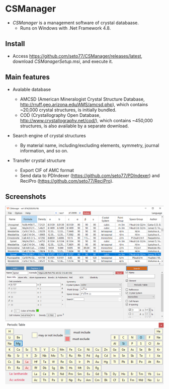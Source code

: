 # CSManager
* *CSManager* is a management software of crystal databaase.
  * Runs on Windows with .Net Framework 4.8.
  
## Install
* Access https://github.com/seto77/CSManager/releases/latest, download *CSManagerSetup.msi*, and execute it.

## Main features
* Avalable database
  * AMCSD (American Mineralogist Crystal Structure Database, http://rruff.geo.arizona.edu/AMS/amcsd.php), which contains ~20,000 crystal structures, is initially bundled.
  * COD (Crystallography Open Database, http://www.crystallography.net/cod/), which contains ~450,000 structures, is also available by a separate download.
  
* Search engine of crystal structures
  * By material name, including/excluding elements, symmetry, journal information, and so on.
  
* Transfer crystal structure
  * Export CIF of AMC format
  * Send data to PDIndexer (https://github.com/seto77/PDIndexer) and ReciPro (https://github.com/seto77/ReciPro).


## Screenshots
<img src="Screenshots/Main.png" width="600px"> <img src="Screenshots/PeriodicTable.png" width="600px"> 
